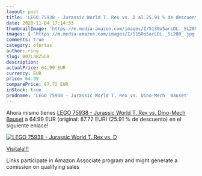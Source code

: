 ```yaml
---
layout: post
title: 'LEGO 75938 - Jurassic World T. Rex vs. D al 25.91 % de descuento'
date: 2020-11-04 17:14:53
thumbnailImage: 'https://m.media-amazon.com/images/I/51S0o5arLDL._SL200_.jpg'
images: [ 'https://m.media-amazon.com/images/I/51S0o5arLDL._SL200_.jpg' ]
comments: true
category: ofertas
author: ring
slug: B07L3BZSG9
description:
actualPrice: 64.99 EUR
currency: EUR
price: 64.99
comparePrice: 87.72 EUR
inStock: true
prodname: 'LEGO 75938 - Jurassic World T. Rex vs. Dino-Mech  Bauset'
---
```


Ahora mismo tienes [LEGO 75938 - Jurassic World T. Rex vs. Dino-Mech  Bauset](https://www.amazon.de/dp/B07L3BZSG9/?tag=tolees0ca-21) a 64.99 EUR (original: 87.72 EUR) (25.91 %  de descuento) en el siguiente enlace!

[![LEGO 75938 - Jurassic World T. Rex vs. D](https://m.media-amazon.com/images/I/51S0o5arLDL._SL200_.jpg)](https://www.amazon.de/dp/B07L3BZSG9/?tag=tolees0ca-21)

[Visítala!!!](https://www.amazon.de/dp/B07L3BZSG9/?tag=tolees0ca-21)

Links participate in Amazon Associate program and might generate a comission on qualifying sales
